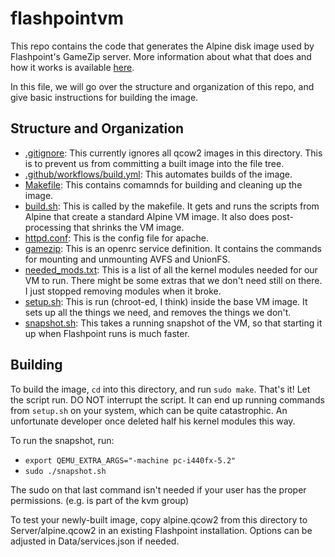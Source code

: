 # flashpointvm
This repo contains the code that generates the Alpine disk image used by Flashpoint's GameZip server.
More information about what that does and how it works is available [here](https://bluemaxima.org/flashpoint/datahub/GameZIP_Server).

In this file, we will go over the structure and organization of this repo, and give basic instructions for building the image.

## Structure and Organization
 - [.gitignore](.gitignore): This currently ignores all qcow2 images in this directory. This is to prevent us from committing a built image into the file tree.
 - [.github/workflows/build.yml](.github/workflows/build.yml): This automates builds of the image.
 - [Makefile](Makefile): This contains comamnds for building and cleaning up the image.
 - [build.sh](build.sh): This is called by the makefile. It gets and runs the scripts from Alpine that create a standard Alpine VM image. It also does post-processing that shrinks the VM image.
 - [httpd.conf](httpd.conf): This is the config file for apache.
 - [gamezip](gamezip): This is an openrc service definition. It contains the commands for mounting and unmounting AVFS and UnionFS.
 - [needed_mods.txt](needed_mods.txt): This is a list of all the kernel modules needed for our VM to run. There might be some extras that we don't need still on there. I just stopped removing modules when it broke.
 - [setup.sh](setup.sh): This is run (chroot-ed, I think) inside the base VM image. It sets up all the things we need, and removes the things we don't.
 - [snapshot.sh](snapshot.sh): This takes a running snapshot of the VM, so that starting it up when Flashpoint runs is much faster.

 ## Building
 To build the image, `cd` into this directory, and run `sudo make`. That's it! Let the script run. DO NOT interrupt the script. It can end up running commands from `setup.sh` on your system, which can be quite catastrophic. An unfortunate developer once deleted half his kernel modules this way.

 To run the snapshot, run:
  - `export QEMU_EXTRA_ARGS="-machine pc-i440fx-5.2"`
  - `sudo ./snapshot.sh`

  The sudo on that last command isn't needed if your user has the proper permissions. (e.g. is part of the kvm group)

  To test your newly-built image, copy alpine.qcow2 from this directory to Server/alpine.qcow2 in an existing Flashpoint installation. Options can be adjusted in Data/services.json if needed.
